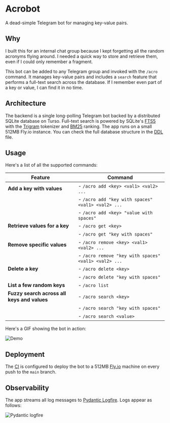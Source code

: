 # Acrobot

A dead-simple Telegram bot for managing key-value pairs.

## Why

I built this for an internal chat group because I kept forgetting all the random acronyms
flying around. I needed a quick way to store and retrieve them, even if I could only
remember a fragment.

This bot can be added to any Telegram group and invoked with the `/acro` command. It manages
key-value pairs and includes a `search` feature that performs a full-text search across the
database. If I remember even part of a key or value, I can find it in no time.

## Architecture

The backend is a single long-polling Telegram bot backed by a distributed SQLite database on
Turso. Full-text search is powered by SQLite's [FTS5] with the [Trigram] tokenizer and
[BM25] ranking. The app runs on a small 512MB Fly.io instance. You can check the full
database structure in the [DDL] file.

## Usage

Here's a list of all the supported commands:

| **Feature**                                 | **Command**                                          |
| ------------------------------------------- | ---------------------------------------------------- |
| **Add a key with values**                   | - `/acro add <key> <val1> <val2> ...`                |
|                                             | - `/acro add "key with spaces" <val1> <val2> ...`    |
|                                             | - `/acro add <key> "value with spaces"`              |
| **Retrieve values for a key**               | - `/acro get <key>`                                  |
|                                             | - `/acro get "key with spaces"`                      |
| **Remove specific values**                  | - `/acro remove <key> <val1> <val2> ...`             |
|                                             | - `/acro remove "key with spaces" <val1> <val2> ...` |
| **Delete a key**                            | - `/acro delete <key>`                               |
|                                             | - `/acro delete "key with spaces"`                   |
| **List a few random keys**                  | - `/acro list`                                       |
| **Fuzzy search across all keys and values** | - `/acro search <key>`                               |
|                                             | - `/acro search "key with spaces"`                   |
|                                             | - `/acro search <value>`                             |

Here's a GIF showing the bot in action:

![Demo](https://github.com/user-attachments/assets/7271124b-be35-43b6-9869-8b7afa0a8809)

## Deployment

The [CI] is configured to deploy the bot to a 512MB [Fly.io] machine on every push to the
`main` branch.

## Observability

The app streams all log messages to [Pydantic Logfire]. Logs appear as follows:

![Pydantic logfire](https://github.com/user-attachments/assets/7b542bb3-e5f8-4f37-93d7-0b9d992fed94)


[ddl]: ./sql/ddl.sql
[fts5]: https://sqlite.org/fts5.html
[trigram]: https://sqlite.org/fts5.html#the_trigram_tokenizer
[bm25]: https://sqlite.org/fts5.html#the_bm25_function
[telegram bot]: https://core.telegram.org/bots#how-do-i-create-a-bot
[ci]: ./.github/workflows/ci.yml
[fly.io]: https://fly.io/
[pydantic logfire]: https://pydantic.dev/logfire
